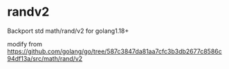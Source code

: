 # randv2

Backport std math/rand/v2 for golang1.18+

modify from https://github.com/golang/go/tree/587c3847da81aa7cfc3b3db2677c8586c94df13a/src/math/rand/v2